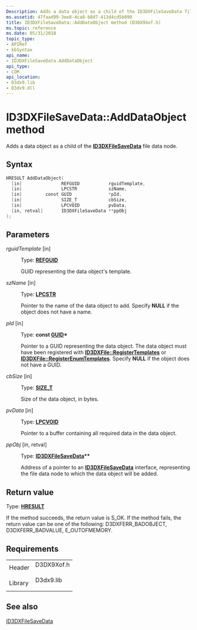 ```yaml
---
Description: Adds a data object as a child of the ID3DXFileSaveData file data node.
ms.assetid: 47faad99-3ee8-4ca8-b8d7-413d4cd5b090
title: ID3DXFileSaveData::AddDataObject method (D3DX9Xof.h)
ms.topic: reference
ms.date: 05/31/2018
topic_type: 
- APIRef
- kbSyntax
api_name: 
- ID3DXFileSaveData.AddDataObject
api_type: 
- COM
api_location: 
- D3dx9.lib
- D3dx9.dll
---
```


# ID3DXFileSaveData::AddDataObject method

Adds a data object as a child of the [**ID3DXFileSaveData**](id3dxfilesavedata.md) file data node.

## Syntax


```C++
HRESULT AddDataObject(
  [in]               REFGUID           rguidTemplate,
  [in]               LPCSTR            szName,
  [in]         const GUID              *pId,
  [in]               SIZE_T            cbSize,
  [in]               LPCVOID           pvData,
  [in, retval]       ID3DXFileSaveData **ppObj
);
```



## Parameters

<dl> <dt>

*rguidTemplate* \[in\]
</dt> <dd>

Type: **[REFGUID](https://go.microsoft.com/?linkid=9742306)**

GUID representing the data object's template.

</dd> <dt>

*szName* \[in\]
</dt> <dd>

Type: **[**LPCSTR**](https://msdn.microsoft.com/library/Aa383751(v=VS.85).aspx)**

Pointer to the name of the data object to add. Specify **NULL** if the object does not have a name.

</dd> <dt>

*pId* \[in\]
</dt> <dd>

Type: **const [**GUID**](guid.md)\***

Pointer to a GUID representing the data object. The data object must have been registered with [**ID3DXFile::RegisterTemplates**](id3dxfile--registertemplates.md) or [**ID3DXFile::RegisterEnumTemplates**](id3dxfile--registerenumtemplates.md). Specify **NULL** if the object does not have a GUID.

</dd> <dt>

*cbSize* \[in\]
</dt> <dd>

Type: **[**SIZE\_T**](https://msdn.microsoft.com/library/Aa383751(v=VS.85).aspx)**

Size of the data object, in bytes.

</dd> <dt>

*pvData* \[in\]
</dt> <dd>

Type: **[**LPCVOID**](https://msdn.microsoft.com/library/Aa383751(v=VS.85).aspx)**

Pointer to a buffer containing all required data in the data object.

</dd> <dt>

*ppObj* \[in, retval\]
</dt> <dd>

Type: **[**ID3DXFileSaveData**](id3dxfilesavedata.md)\*\***

Address of a pointer to an [**ID3DXFileSaveData**](id3dxfilesavedata.md) interface, representing the file data node to which the data object will be added.

</dd> </dl>

## Return value

Type: **[**HRESULT**](https://msdn.microsoft.com/library/Bb401631(v=MSDN.10).aspx)**

If the method succeeds, the return value is S\_OK. If the method fails, the return value can be one of the following: D3DXFERR\_BADOBJECT, D3DXFERR\_BADVALUE, E\_OUTOFMEMORY.

## Requirements



|                    |                                                                                       |
|--------------------|---------------------------------------------------------------------------------------|
| Header<br/>  | <dl> <dt>D3DX9Xof.h</dt> </dl> |
| Library<br/> | <dl> <dt>D3dx9.lib</dt> </dl>  |



## See also

<dl> <dt>

[ID3DXFileSaveData](id3dxfilesavedata.md)
</dt> </dl>

 

 




